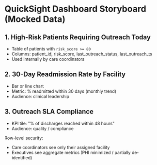 # QuickSight Dashboard Storyboard (Mocked Data)

## 1. High-Risk Patients Requiring Outreach Today
- Table of patients with `risk_score >= 80`
- Columns: patient_id, risk_score, last_outreach_status, last_outreach_ts
- Used internally by care coordinators

## 2. 30-Day Readmission Rate by Facility
- Bar or line chart
- Metric: % readmitted within 30 days (monthly trend)
- Audience: clinical leadership

## 3. Outreach SLA Compliance
- KPI tile: "% of discharges reached within 48 hours"
- Audience: quality / compliance

Row-level security:
- Care coordinators see only their assigned facility
- Executives see aggregate metrics (PHI minimized / partially de-identified)